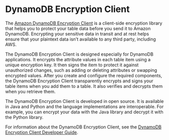 # DynamoDB Encryption Client<a name="awscryp-service-ddb-client"></a>

The [Amazon DynamoDB Encryption Client](https://docs.aws.amazon.com/dynamodb-encryption-client/latest/devguide/) is a client\-side encryption library that helps you to protect your table data before you send it to Amazon DynamoDB\. Encrypting your sensitive data in transit and at rest helps ensure that your plaintext data isn’t available to any third party, including AWS\.

The DynamoDB Encryption Client is designed especially for DynamoDB applications\. It encrypts the attribute values in each table item using a unique encryption key\. It then signs the item to protect it against unauthorized changes, such as adding or deleting attributes or swapping encrypted values\. After you create and configure the required components, the DynamoDB Encryption Client transparently encrypts and signs your table items when you add them to a table\. It also verifies and decrypts them when you retrieve them\.

The DynamoDB Encryption Client is developed in open source\. It is available in Java and Python and the language implementations are interoperable\. For example, you can encrypt your data with the Java library and decrypt it with the Python library\.

For information about the DynamoDB Encryption Client, see the [DynamoDB Encryption Client Developer Guide](https://docs.aws.amazon.com/dynamodb-encryption-client/latest/devguide/)\.